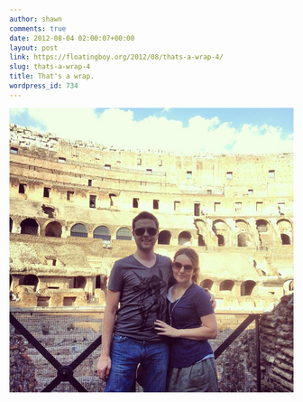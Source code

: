 ```yaml
---
author: shawn
comments: true
date: 2012-08-04 02:00:07+00:00
layout: post
link: https://floatingboy.org/2012/08/thats-a-wrap-4/
slug: thats-a-wrap-4
title: That's a wrap.
wordpress_id: 734
---
```


![](/assets/media/2012/09/cd0c5b9a03fd11e281dd1231381b5f1f_7.jpg)
